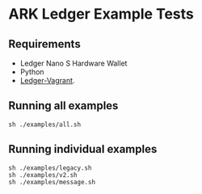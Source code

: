 
# ARK Ledger Example Tests

## Requirements

* Ledger Nano S Hardware Wallet
* Python
* [Ledger-Vagrant](https://github.com/sleepdefic1t/ledger-vagrant).

## Running all examples

```shell
sh ./examples/all.sh
```

## Running individual examples

```shell
sh ./examples/legacy.sh
sh ./examples/v2.sh
sh ./examples/message.sh
```
